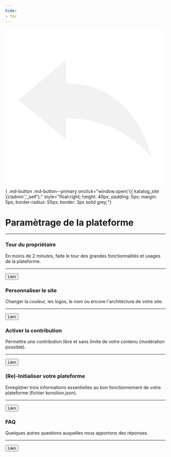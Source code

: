 ```yaml
---
hide:
- toc
---
```


![Retour configuration](https://raw.githubusercontent.com/Konsilion/website/master/media/fleche-retour.png){ .md-button .md-button--primary onclick="window.open('{{ katalog_site }}/admin','_self');" style="float:right; height: 40px; padding: 5px; margin: 5px; border-radius: 50px; border: 3px solid grey;"}

# Paramètrage de la plateforme

---

<div class="ksln-grid">
    <div class="ksln-cards">
        <h3><b>Tour du propriétaire</b></h3>
        En moins de 2 minutes, faite le tour des grandes fonctionnalités et usages de la plateforme.
        <hr>
        <button class="md-button md-button--secondary" onclick="window.open('{{ katalog_site }}/admin/tutoriels/admin/parametrage/premiers-pas','_self');">Lien</button>
    </div>
    <div class="ksln-cards">
        <h3><b>Personnaliser le site</b></h3>
        Changer la couleur, les logos, le nom ou encore l'architecture de votre site.
        <hr>
        <button class="md-button md-button--secondary" onclick="window.open('{{ katalog_site }}/admin/tutoriels/admin/parametrage/personnalisation-site','_self');">Lien</button>
    </div>
    <div class="ksln-cards">
        <h3><b>Activer la contribution</b></h3>
        Permettre une contribution libre et sans limite de votre contenu (modération possible).
        <hr>
        <button class="md-button md-button--secondary" onclick="window.open('{{ katalog_site }}/admin/tutoriels/admin/parametrage/activer-contribution','_self');">Lien</button>
    </div>
    <div class="ksln-cards">
        <h3><b>(Re)-Initialiser votre plateforme</b></h3>
        Enregistrer trois informations essentielles au bon fonctionnement de votre plateforme (fichier konsilion.json).
        <hr>
        <button class="md-button md-button--secondary" onclick="window.open('{{ katalog_site }}/admin/tutoriels/admin/parametrage/initialiser-plateforme','_self');">Lien</button>
    </div>
    <div class="ksln-cards">
        <h3><b>FAQ</b></h3>
        Quelques autres questions auquelles nous apportons des réponses.
        <hr>
        <button class="md-button md-button--secondary" onclick="window.open('{{ katalog_site }}/admin/tutoriels/admin/parametrage/faq','_self');">Lien</button>
    </div>
</div>


<script type="text/javascript" src="https://konsilion.github.io/katalog-setup/js/functionality/modif-page.js" defer></script> 
